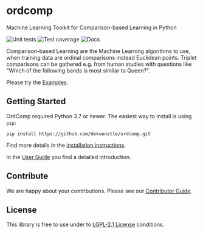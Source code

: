 # ordcomp
Machine Learning Toolkit for Comparison-based Learning in Python

![Unit tests](https://github.com/dekuenstle/ordcomp/workflows/Python%20package/badge.svg)
![Test coverage](https://codecov.io/gh/dekuenstle/ordcomp/branch/master/graph/badge.svg?token=P9JRT6OK6O)
![Docs](https://readthedocs.org/projects/ordcomp/badge/)

Comparison-based Learning are the Machine Learning algorithms to use, when training data
are ordinal comparisons instead Euclidean points. 
Triplet comparisons can be gathered e.g. from human studies with questions like 
"Which of the following bands is most similar to Queen?".

Please try the [Examples](https://ordcomp.readthedocs.io/en/latest/generated_examples/index.html).

## Getting Started

OrdComp required Python 3.7 or newer. The easiest way to install is using `pip`:

```
pip install https://github.com/dekuenstle/ordcomp.git
```
Find more details in the [installation instructions](https://ordcomp.readthedocs.io/en/latest/install.html).


In the [User Guide](https://ordcomp.readthedocs.io/en/latest/user_guide/index.html) you find a detailed introduction.

## Contribute

We are happy about your contributions.
Please see our [Contributor Guide](https://ordcomp.readthedocs.io/en/latest/contributor_guide/index.html). 

## License

This library is free to use under to [LGPL-2.1 License](https://ordcomp.readthedocs.io/en/latest/contributor_guide/index.html) conditions.
